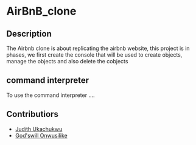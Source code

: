# AirBnB_clone

## Description

The Airbnb clone is about replicating the airbnb website, this project is in phases, we first create the console that will be used to create objects, manage the objects and also delete the cobjects

## command interpreter

To use the command interpreter ....

## Contributiors

- [Judith Ukachukwu](https://github.com/Ukasquared)
- [God'swill Onwusilike](https://github.com/Tnkma)
